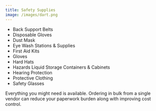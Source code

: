 ```yaml
---
title: Safety Supplies
image: /images/dart.png
---
```

- Back Support Belts  
- Disposable Gloves  
- Dust Mask  
- Eye Wash Stations & Supplies  
- First Aid Kits  
- Gloves  
- Hard Hats  
- Hazards Liquid Storage Containers & Cabinets  
- Hearing Protection  
- Protective Clothing  
- Safety Glasses  
<!-- split -->
Everything you might need is available. Ordering in bulk from a single vendor can reduce your paperwork burden along with improving cost control.
